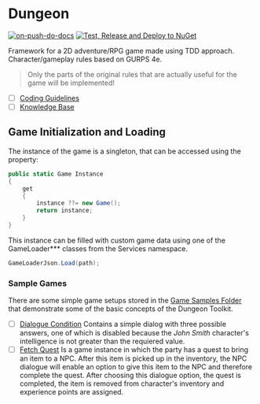 <!--
GENERATED FILE - DO NOT EDIT
This file was generated by [MarkdownSnippets](https://github.com/SimonCropp/MarkdownSnippets).
Source File: /README.source.md
To change this file edit the source file and then run MarkdownSnippets.
-->

# Dungeon

[![on-push-do-docs](https://github.com/tvomacka/Dungeon/actions/workflows/on-push-do-docs.yml/badge.svg)](https://github.com/tvomacka/Dungeon/actions/workflows/on-push-do-docs.yml)
[![Test, Release and Deploy to NuGet](https://github.com/tvomacka/Dungeon/actions/workflows/on-version-test-release-depploy.yml/badge.svg)](https://github.com/tvomacka/Dungeon/actions/workflows/on-version-test-release-depploy.yml)

Framework for a 2D adventure/RPG game made using TDD approach.
Character/gameplay rules based on GURPS 4e.

> Only the parts of the original rules that are actually useful for the game will be implemented!

- [ ] [Coding Guidelines](Docs/codingGuidelines.md)
- [ ] [Knowledge Base](Docs/knowledgeBase.md)

## Game Initialization and Loading

The instance of the game is a singleton, that can be accessed using the property:

<!-- snippet: GameInstance -->
```cs
public static Game Instance
{
    get
    {
        instance ??= new Game();
        return instance;
    }
}
```
<!-- endSnippet -->

This instance can be filled with custom game data using one of the GameLoader*** classes from the Services namespace.

<!-- snippet: GameLoaderJson -->
```cs
GameLoaderJson.Load(path);
```
<!-- endSnippet -->

### Sample Games

There are some simple game setups stored in the [Game Samples Folder](DungeonTests/TestResources/Games) that demonstrate some of the basic concepts of the Dungeon Toolkit.

- [ ] [Dialogue Condition](DungeonTests/TestResources/Games/dialogueCondition.json) Contains a simple dialog with three possible answers, one of which is disabled because the *John Smith* character's intelligence is not greater than the requiered value.
- [ ] [Fetch Quest](DungeonTests/TestResources/Games/fetchQuest.json) Is a game instance in which the party has a quest to bring an item to a NPC. After this item is picked up in the inventory, the NPC dialogue will enable an option to give this item to the NPC and therefore complete the quest. After choosing this dialogue option, the quest is completed, the item is removed from character's inventory and experience points are assigned.
